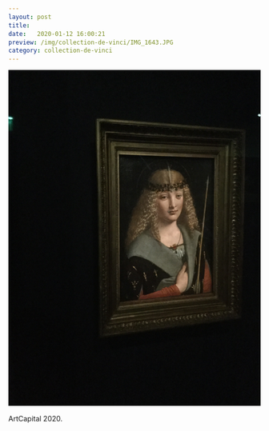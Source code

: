 ```yaml
---
layout: post
title:
date:   2020-01-12 16:00:21
preview: /img/collection-de-vinci/IMG_1643.JPG
category: collection-de-vinci
---
```


![Picture 1](/img/collection-de-vinci/IMG_1643.JPG) 


ArtCapital 2020.


